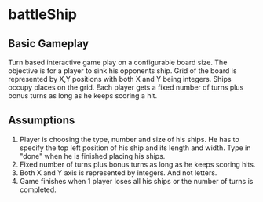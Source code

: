 # battleShip
## Basic Gameplay
Turn based interactive game play on a configurable board size. The objective is for a player to sink his opponents ship. Grid of the board is represented by X,Y positions with both X and Y being integers. Ships occupy places on the grid. Each player gets a fixed number of turns plus bonus turns as long as he keeps scoring a hit.



## Assumptions
1. Player is choosing the type, number and size of his ships. He has to specify the top left position of his ship and its length and width. Type in "done" when he is finished placing his ships.
2. Fixed number of turns plus bonus turns as long as he keeps scoring hits.
3. Both X and Y axis is represented by integers. And not letters.
4. Game finishes when 1 player loses all his ships or the number of turns is completed.
